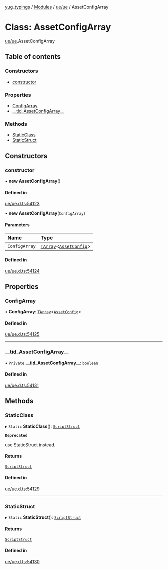 [yug_typings](../README.md) / [Modules](../modules.md) / [ue/ue](../modules/ue_ue.md) / AssetConfigArray

# Class: AssetConfigArray

[ue/ue](../modules/ue_ue.md).AssetConfigArray

## Table of contents

### Constructors

- [constructor](ue_ue.AssetConfigArray.md#constructor)

### Properties

- [ConfigArray](ue_ue.AssetConfigArray.md#configarray)
- [\_\_tid\_AssetConfigArray\_\_](ue_ue.AssetConfigArray.md#__tid_assetconfigarray__)

### Methods

- [StaticClass](ue_ue.AssetConfigArray.md#staticclass)
- [StaticStruct](ue_ue.AssetConfigArray.md#staticstruct)

## Constructors

### constructor

• **new AssetConfigArray**()

#### Defined in

[ue/ue.d.ts:54123](https://github.com/YugMetaverse/yug_typings/blob/b7d9b19/ue/ue.d.ts#L54123)

• **new AssetConfigArray**(`ConfigArray`)

#### Parameters

| Name | Type |
| :------ | :------ |
| `ConfigArray` | [`TArray`](../interfaces/ue_puerts.TArray.md)<[`AssetConfig`](ue_ue.AssetConfig.md)\> |

#### Defined in

[ue/ue.d.ts:54124](https://github.com/YugMetaverse/yug_typings/blob/b7d9b19/ue/ue.d.ts#L54124)

## Properties

### ConfigArray

• **ConfigArray**: [`TArray`](../interfaces/ue_puerts.TArray.md)<[`AssetConfig`](ue_ue.AssetConfig.md)\>

#### Defined in

[ue/ue.d.ts:54125](https://github.com/YugMetaverse/yug_typings/blob/b7d9b19/ue/ue.d.ts#L54125)

___

### \_\_tid\_AssetConfigArray\_\_

• `Private` **\_\_tid\_AssetConfigArray\_\_**: `boolean`

#### Defined in

[ue/ue.d.ts:54131](https://github.com/YugMetaverse/yug_typings/blob/b7d9b19/ue/ue.d.ts#L54131)

## Methods

### StaticClass

▸ `Static` **StaticClass**(): [`ScriptStruct`](ue_ue.ScriptStruct.md)

**`Deprecated`**

use StaticStruct instead.

#### Returns

[`ScriptStruct`](ue_ue.ScriptStruct.md)

#### Defined in

[ue/ue.d.ts:54129](https://github.com/YugMetaverse/yug_typings/blob/b7d9b19/ue/ue.d.ts#L54129)

___

### StaticStruct

▸ `Static` **StaticStruct**(): [`ScriptStruct`](ue_ue.ScriptStruct.md)

#### Returns

[`ScriptStruct`](ue_ue.ScriptStruct.md)

#### Defined in

[ue/ue.d.ts:54130](https://github.com/YugMetaverse/yug_typings/blob/b7d9b19/ue/ue.d.ts#L54130)
